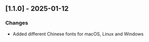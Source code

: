 
## [1.1.0] - 2025-01-12

### Changes
- Added different Chinese fonts for macOS, Linux and Windows


